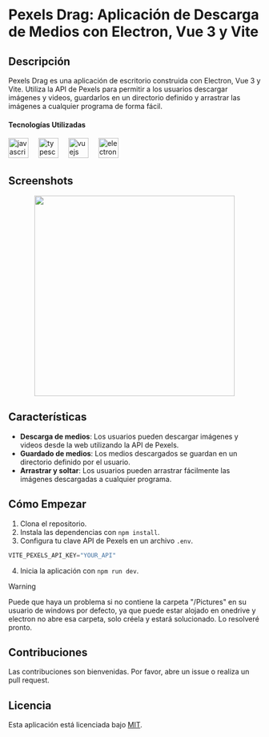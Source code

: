 # Pexels Drag: Aplicación de Descarga de Medios con Electron, Vue 3 y Vite

## Descripción

Pexels Drag es una aplicación de escritorio construida con Electron, Vue 3 y Vite. Utiliza la API de Pexels para permitir a los usuarios descargar imágenes y videos, guardarlos en un directorio definido y arrastrar las imágenes a cualquier programa de forma fácil.

#### Tecnologías Utilizadas
<div align="left">
  <img src="https://cdn.jsdelivr.net/gh/devicons/devicon/icons/javascript/javascript-original.svg" height="40" alt="javascript logo"  />
  <img width="12" />
  <img src="https://cdn.jsdelivr.net/gh/devicons/devicon/icons/typescript/typescript-original.svg" height="40" alt="typescript logo"  />
  <img width="12" />
  <img src="https://cdn.jsdelivr.net/gh/devicons/devicon/icons/vuejs/vuejs-original.svg" height="40" alt="vuejs logo"  />
  <img width="12" />
  <img src="https://cdn.jsdelivr.net/gh/devicons/devicon/icons/electron/electron-original.svg" height="40" alt="electron logo"  />
</div>

## Screenshots

<div align="center">
  <img height="400" src="https://res.cloudinary.com/dktwu41vm/image/upload/f_auto,q_auto/rdzlisowbpes52c47yem"  />
</div>

## Características

- **Descarga de medios**: Los usuarios pueden descargar imágenes y videos desde la web utilizando la API de Pexels.
- **Guardado de medios**: Los medios descargados se guardan en un directorio definido por el usuario.
- **Arrastrar y soltar**: Los usuarios pueden arrastrar fácilmente las imágenes descargadas a cualquier programa.

## Cómo Empezar

1. Clona el repositorio.
2. Instala las dependencias con `npm install`.
3. Configura tu clave API de Pexels en un archivo `.env`.

```javascript
VITE_PEXELS_API_KEY="YOUR_API"
```
4. Inicia la aplicación con `npm run dev`.

> [!WARNING]
> Puede que haya un problema si no contiene la carpeta "/Pictures" en su usuario de windows por defecto, ya que puede estar alojado en onedrive y electron no abre esa carpeta, solo créela y estará solucionado. Lo resolveré pronto.

## Contribuciones

Las contribuciones son bienvenidas. Por favor, abre un issue o realiza un pull request.
## Licencia

Esta aplicación está licenciada bajo [MIT](https://choosealicense.com/licenses/mit/).